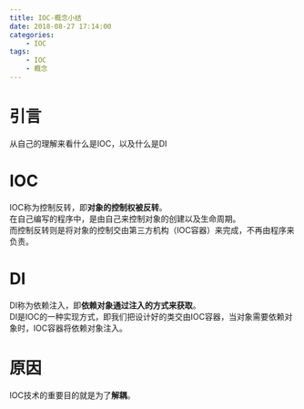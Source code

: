 ```yaml
---
title: IOC-概念小结
date: 2018-08-27 17:14:00
categories:
    - IOC
tags: 
    - IOC
    - 概念
---
```

# 引言
从自己的理解来看什么是IOC，以及什么是DI
<!-- more -->
# IOC
IOC称为控制反转，即**对象的控制权被反转**。  
在自己编写的程序中，是由自己来控制对象的创建以及生命周期。  
而控制反转则是将对象的控制交由第三方机构（IOC容器）来完成，不再由程序来负责。  
# DI
DI称为依赖注入，即**依赖对象通过注入的方式来获取**。  
DI是IOC的一种实现方式，即我们把设计好的类交由IOC容器，当对象需要依赖对象时，IOC容器将依赖对象注入。  
# 原因
IOC技术的重要目的就是为了**解耦**。